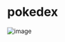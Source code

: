 # pokedex

![image](https://github.com/G0omes/pokedex/assets/89669502/6d48b1d5-02ff-4c49-bec5-0925621d8154)
